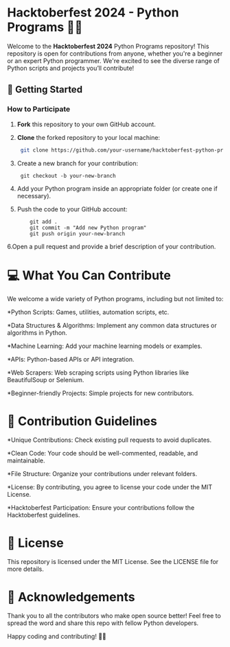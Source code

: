 # Hacktoberfest 2024 - Python Programs 🐍🎉

Welcome to the **Hacktoberfest 2024** Python Programs repository! This repository is open for contributions from anyone, whether you're a beginner or an expert Python programmer. We're excited to see the diverse range of Python scripts and projects you’ll contribute!

## 🚀 Getting Started

### How to Participate
1. **Fork** this repository to your own GitHub account.
2. **Clone** the forked repository to your local machine:
   ```bash
    git clone https://github.com/your-username/hacktoberfest-python-programs.git
   
3. Create a new branch for your contribution:

        git checkout -b your-new-branch

4. Add your Python program inside an appropriate folder (or create one if necessary).
   
5. Push the code to your GitHub account:

           git add .
           git commit -m "Add new Python program"
           git push origin your-new-branch
    
6.Open a pull request and provide a brief description of your contribution.



# 💻 What You Can Contribute
We welcome a wide variety of Python programs, including but not limited to:

*Python Scripts: Games, utilities, automation scripts, etc.

*Data Structures & Algorithms: Implement any common data structures or algorithms in Python.

*Machine Learning: Add your machine learning models or examples.

*APIs: Python-based APIs or API integration.

*Web Scrapers: Web scraping scripts using Python libraries like BeautifulSoup or Selenium.

*Beginner-friendly Projects: Simple projects for new contributors.

# 🎯 Contribution Guidelines
*Unique Contributions: Check existing pull requests to avoid duplicates.

*Clean Code: Your code should be well-commented, readable, and maintainable.

*File Structure: Organize your contributions under relevant folders.

*License: By contributing, you agree to license your code under the MIT License.

*Hacktoberfest Participation: Ensure your contributions follow the Hacktoberfest guidelines.

# 📝 License
This repository is licensed under the MIT License. See the LICENSE file for more details.


# 🙌 Acknowledgements
Thank you to all the contributors who make open source better! Feel free to spread the word and share this repo with fellow Python developers.

Happy coding and contributing! 🚀🎉





























